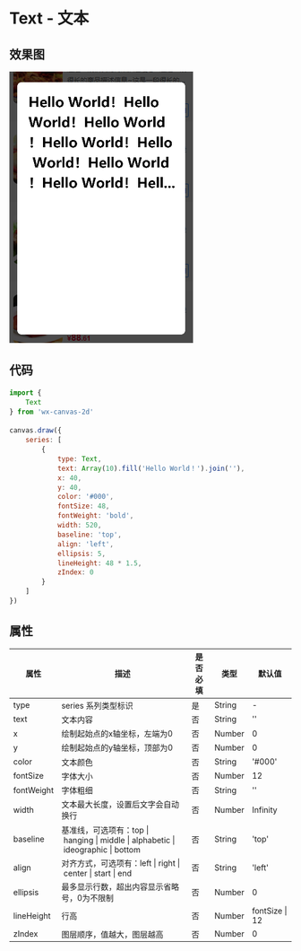 # Text - 文本

## 效果图
![](../images/screenshot_1605709494648.png)

## 代码
```js
import {
    Text
} from 'wx-canvas-2d'

canvas.draw({
    series: [
        {
            type: Text,
            text: Array(10).fill('Hello World！').join(''),
            x: 40,
            y: 40,
            color: '#000',
            fontSize: 48,
            fontWeight: 'bold',
            width: 520,
            baseline: 'top',
            align: 'left',
            ellipsis: 5,
            lineHeight: 48 * 1.5,
            zIndex: 0
        }
    ]
})
```

## 属性
| 属性 | 描述 | 是否必填 | 类型 | 默认值|
| --- | --- | --- | --- | --- |
| type | series 系列类型标识 | 是 | String | - |
| text | 文本内容 | 否 | String | '' |
| x | 绘制起始点的x轴坐标，左端为0 | 否 | Number | 0 |
| y | 绘制起始点的y轴坐标，顶部为0 | 否 | Number | 0 |
| color | 文本颜色 | 否 | String | '#000' |
| fontSize | 字体大小 | 否 | Number | 12 |
| fontWeight | 字体粗细 | 否 | String | '' |
| width | 文本最大长度，设置后文字会自动换行 | 否 | Number | Infinity |
| baseline | 基准线，可选项有：top \| hanging \| middle \| alphabetic \| ideographic \| bottom | 否 | String | 'top' |
| align | 对齐方式，可选项有：left \| right \| center \| start \| end | 否 | String | 'left' |
| ellipsis | 最多显示行数，超出内容显示省略号，0为不限制 | 否 | Number | 0 |
| lineHeight | 行高 | 否 | Number | fontSize \| 12 |
| zIndex | 图层顺序，值越大，图层越高 | 否 | Number | 0 |
